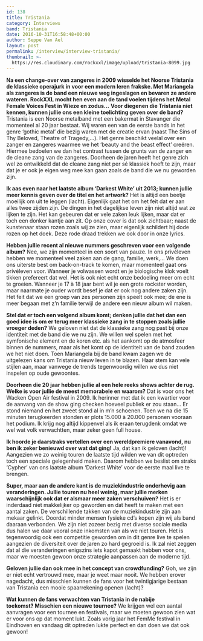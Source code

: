 ```yaml
---
id: 138
title: Tristania
category: Interviews
band: Tristania
date: 2016-10-31T16:58:48+00:00
author: Seppe Van Ael
layout: post
permalink: /interview/interview-tristania/
thumbnail: >-
  https://res.cloudinary.com/rockxxl/image/upload/tristania-8099.jpg
---
```

**Na een change-over van zangeres in 2009 wisselde het Noorse Tristania de klassieke operajurk in voor een modern leren frakske. Met Mariangela als zangeres is de band een nieuwe weg ingeslagen en bevaren ze andere wateren. RockXXL mocht hen even aan de tand voelen tijdens het Metal Female Voices Fest in Wieze en zodus…**
**Voor diegenen die Tristania niet kennen, kunnen jullie ons een kleine toelichting geven over de band?**
Tristania is een Noorse metalband met een bakermat in Stavanger die momenteel al 20 jaar bestaat. Wij waren een van de eerste bands in het genre ‘gothic metal’ die bezig waren met de creatie ervan (naast The Sins of Thy Beloved, Theatre of Tragedy,…). Het genre beschikt veelal over een zanger en zangeres waarmee we het ‘beauty and the beast effect’ creëren. Hiermee bedoelen we dan het contrast tussen de grunts van de zanger en de cleane zang van de zangeres. Doorheen de jaren heeft het genre zich wel zo ontwikkeld dat de cleane zang niet per sé klassiek hoeft te zijn, maar dat je er ook je eigen weg mee kan gaan zoals de band die we nu geworden zijn.

**Ik aas even naar het laatste album ‘Darkest White’ uit 2013; kunnen jullie meer kennis geven over de titel en het artwork?**
Het is altijd een beetje moeilijk om uit te leggen (lacht). Eigenlijk gaat het om het feit dat er aan alles twee zijden zijn. De dingen in het dagelijkse leven zijn niet altijd wat ze lijken te zijn. Het kan gebeuren dat er vele zaken leuk lijken, maar dat er toch een donker kantje aan zit. Op onze cover is dat ook zichtbaar; naast de kunstenaar staan rozen zoals wij ze zien, maar eigenlijk schildert hij dode rozen op het doek. Deze rode draad trekken we ook door in onze lyrics.

**Hebben jullie recent al nieuwe nummers geschreven voor een volgende album?**
Nee, we zijn momenteel in een soort van pauze. In ons privéleven hebben we momenteel veel zaken aan de gang, familie, werk,… We doen ons uiterste best om back-on-track te komen, maar momenteel gaat ons privéleven voor. Wanneer je volwassen wordt en je biologische klok voelt tikken prefereert dat wel. Het is ook niet echt onze bedoeling meer om echt te groeien. Wanneer je 17 à 18 jaar bent wil je een grote rockster worden, maar naarmate je ouder wordt besef je dat er ook nog andere zaken zijn. Het feit dat we een groep van zes personen zijn speelt ook mee; de ene is meer begaan met z’n familie terwijl de andere een nieuw album wil maken.

**Stel dat er toch een volgend album komt; denken jullie dat het dan een goed idee is om er terug meer klassieke zang in te stoppen zoals jullie vroeger deden?**
We geloven niet dat de klassieke zang nog past bij onze identiteit met de band die we nu zijn. We willen wel spelen met het symfonische element en de koren etc. als het aankomt op de atmosfeer binnen de nummers, maar als het komt op de identiteit van de band zouden we het niet doen. Toen Mariangela bij de band kwam zagen we de uitgelezen kans om Tristania nieuw leven in te blazen. Haar stem kan vele stijlen aan, maar vanwege de trends tegenwoordig willen we dus niet inspelen op oude gewoontes.

**Doorheen die 20 jaar hebben jullie al een hele reeks shows achter de rug. Welke is voor jullie de meest memorabele en waarom?**
Dat is voor ons het Wacken Open Air festival in 2009. Ik herinner met dat ik een kwartier voor de aanvang van de show ging checken hoeveel publiek er zou staan… Er stond niemand en het zweet stond al in m’n schoenen. Toen we na die 15 minuten terugkeerden stonden er plots 15.000 à 20.000 personen vooraan het podium. Ik krijg nog altijd kippenvel als ik eraan terugdenk omdat we wel wat volk verwachtten, maar zeker geen full house.

**Ik hoorde je daarstraks vertellen over een wereldpremiere vanavond, nu ben ik zeker benieuwd over wat dat ging!**
Ja, dat kan ik geloven (lacht)! Aangezien we zo weinig touren de laatste tijd wilden we van dit optreden toch een speciale gelegenheid maken. Daarom hebben we beslist om straks ‘Cypher’ van ons laatste album ‘Darkest White’ voor de eerste maal live te brengen.

**Super, maar aan de andere kant is de muziekindustrie onderhevig aan veranderingen. Jullie touren nu heel weinig, maar jullie merken waarschijnlijk ook dat er alsmaar meer zaken verschuiven?**
Het is er inderdaad niet makkelijker op geworden en dat heeft te maken met een aantal zaken. De verschillende takken van de muziekindustrie zijn aan mekaar gelinkt. Doordat minder mensen fysieke cd’s kopen zijn wij als band daaraan verbonden. We zijn niet zozeer bezig met diverse sociale media dus halen we daar vooral onze inkomsten van als we niet touren. Het is tegenwoordig ook een competitie geworden om in dit genre live te spelen aangezien de diversiteit over de jaren zo hard gegroeid is. Ik zal niet zeggen dat al die veranderingen enigszins iets kapot gemaakt hebben voor ons, maar we moesten gewoon onze strategie aanpassen aan de moderne tijd.

**Geloven jullie dan ook mee in het concept van crowdfunding?**
Goh, we zijn er niet echt vertrouwd mee, maar je weet maar nooit. We hebben erover nagedacht, dus misschien kunnen de fans voor het twintigjarige bestaan van Tristania een mooie spaarrekening openen (lacht)?

**Wat kunnen de fans verwachten van Tristania in de nabije toekomst? Misschien een nieuwe tournee?**
We krijgen wel een aantal aanvragen voor een tournee en festivals, maar we moeten gewoon zien wat er voor ons op dat moment lukt. Zoals vorig jaar het FemMe festival in Eindhoven en vandaag dit optreden lukte perfect en dan doen we dat ook gewoon!
